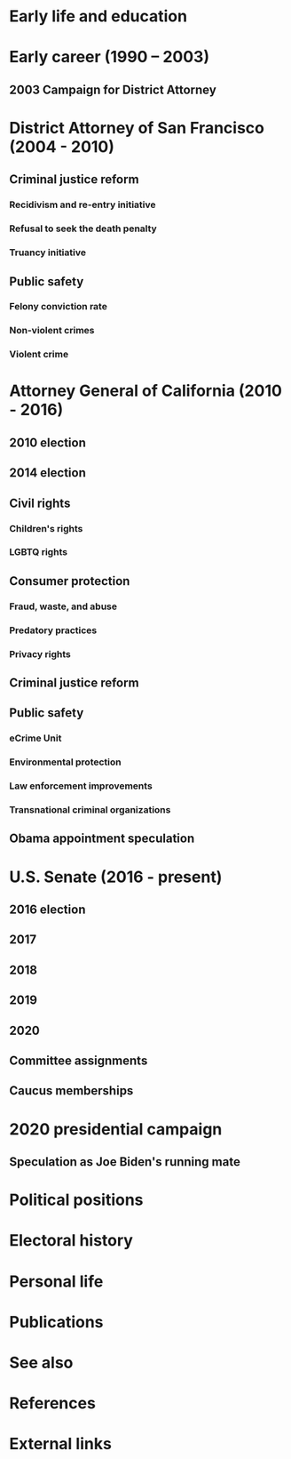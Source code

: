 # 
# Early life and education
# Early career (1990 – 2003)
## 2003 Campaign for District Attorney
# District Attorney of San Francisco (2004 - 2010)
## Criminal justice reform
### Recidivism and re-entry initiative
### Refusal to seek the death penalty
### Truancy initiative
## Public safety
### Felony conviction rate
### Non-violent crimes
### Violent crime
# Attorney General of California (2010 - 2016)
## 2010 election
## 2014 election
## Civil rights
### Children's rights
### LGBTQ rights
## Consumer protection
### Fraud, waste, and abuse
### Predatory practices
### Privacy rights
## Criminal justice reform
## Public safety
### eCrime Unit
### Environmental protection
### Law enforcement improvements
### Transnational criminal organizations
## Obama appointment speculation
# U.S. Senate (2016 - present)
## 2016 election
## 2017
## 2018
## 2019
## 2020
## Committee assignments
## Caucus memberships
# 2020 presidential campaign
## Speculation as Joe Biden's running mate
# Political positions
# Electoral history
# Personal life
# Publications
# See also
# References
# External links